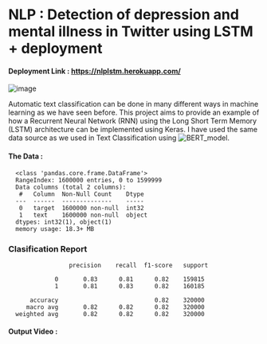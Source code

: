 # NLP : Detection of depression and mental illness in Twitter using LSTM + deployment


#### Deployment Link : https://nlplstm.herokuapp.com/

![image](https://user-images.githubusercontent.com/67750027/130950904-e097af26-a62e-46bb-89e4-03e979805ad3.png)

Automatic text classification can be done in many different ways in machine learning as we have seen before.
This project aims to provide an example of how a Recurrent Neural Network (RNN) using the Long Short Term Memory (LSTM) architecture can be implemented using Keras. I have used the same data source as we used in Text Classification using ![BERT_model](https://github.com/mak-rayate/NLP-Sentiment_Analysis-using-BERT).

#### The Data :
      <class 'pandas.core.frame.DataFrame'>
      RangeIndex: 1600000 entries, 0 to 1599999
      Data columns (total 2 columns):
       #   Column  Non-Null Count    Dtype 
      ---  ------  --------------    ----- 
       0   target  1600000 non-null  int32 
       1   text    1600000 non-null  object
      dtypes: int32(1), object(1)
      memory usage: 18.3+ MB
      
      
### Clasification Report
                     precision    recall  f1-score   support

                 0       0.83      0.81      0.82    159815
                 1       0.81      0.83      0.82    160185

          accuracy                           0.82    320000
         macro avg       0.82      0.82      0.82    320000
      weighted avg       0.82      0.82      0.82    320000


#### Output Video : 

